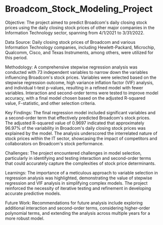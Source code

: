 # Broadcom_Stock_Modeling_Project
Objective: The project aimed to predict Broadcom's daily closing stock prices using the daily closing stock prices of other major companies in the Information Technology sector, spanning from 4/1/2021 to 3/31/2022.

Data Source: Daily closing stock prices of Broadcom and various Information Technology companies, including Hewlett-Packard, Microchip, Qualcomm, Cisco, and Texas Instruments, among others, were utilized for this period.

Methodology: A comprehensive stepwise regression analysis was conducted with 73 independent variables to narrow down the variables influencing Broadcom's stock prices.
Variables were selected based on the stepwise regression outcome, high variance inflation factor (VIF) analysis, and individual t-test p-values, resulting in a refined model with fewer variables.
Interaction and second-order terms were tested to improve model accuracy, with a final model chosen based on the adjusted R-squared value, F-statistic, and other selection criteria.

Key Findings: The final regression model included significant variables and a second-order term that effectively predicted Broadcom's stock prices.
The adjusted R-squared value of 0.9697 indicated that approximately 96.97% of the variability in Broadcom's daily closing stock prices was explained by the model.
The analysis underscored the interrelated nature of stock prices within the IT sector, showcasing the impact of competitors and collaborators on Broadcom's stock performance.

Challenges: The project encountered challenges in model selection, particularly in identifying and testing interaction and second-order terms that could accurately capture the complexities of stock price determinants.

Learnings: The importance of a meticulous approach to variable selection in regression analysis was highlighted, demonstrating the value of stepwise regression and VIF analysis in simplifying complex models.
The project reinforced the necessity of iterative testing and refinement in developing accurate predictive models.

Future Work: Recommendations for future analysis include exploring additional interaction and second-order terms, considering higher-order polynomial terms, and extending the analysis across multiple years for a more robust model.
